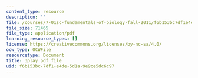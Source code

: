 ```yaml
---
content_type: resource
description: ''
file: /courses/7-01sc-fundamentals-of-biology-fall-2011/f6b153bc7df1e4de5d1a9e9ce5dc6c97_P-Ry4rRdDbk.pdf
file_size: 71465
file_type: application/pdf
learning_resource_types: []
license: https://creativecommons.org/licenses/by-nc-sa/4.0/
ocw_type: OCWFile
resourcetype: Document
title: 3play pdf file
uid: f6b153bc-7df1-e4de-5d1a-9e9ce5dc6c97
---
```

